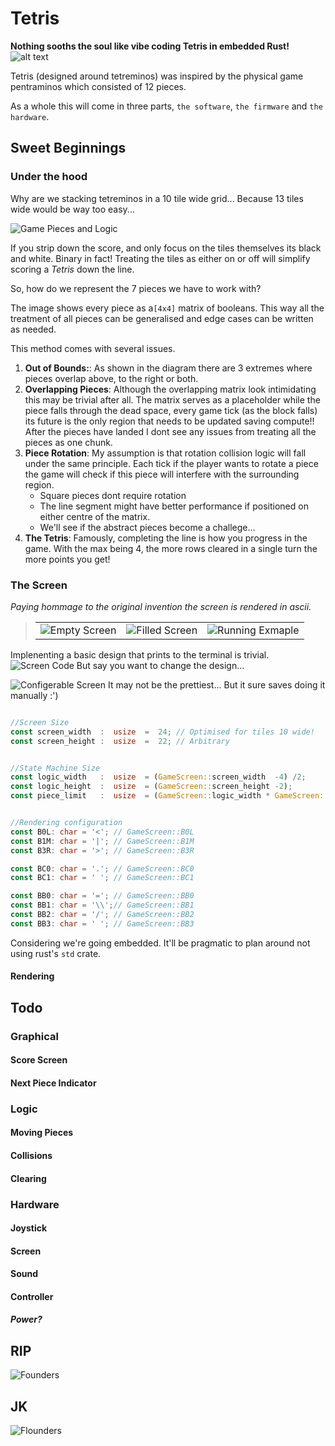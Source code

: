 # Tetris

**Nothing sooths the soul like vibe coding Tetris in embedded Rust!**
![alt text](assets/notes/misc/Alexey.png)

Tetris (designed around tetreminos) was inspired by the physical game pentraminos which consisted of 12 pieces.

As a whole this will come in three parts, `the software`, `the firmware` and `the hardware`.

## Sweet Beginnings

### Under the hood

Why are we stacking tetreminos in a 10 tile wide grid... Because 13 tiles wide would be way too easy...

![Game Pieces and Logic](assets/notes/game_logic/logic_pieces.png)

If you strip down the score, and only focus on the tiles themselves its black and white. Binary in fact! Treating the tiles as either on or off will simplify scoring a *Tetris* down the line.

So, how do we represent the 7 pieces we have to work with?

The image shows every piece as a`[4x4]` matrix of booleans. This way all the treatment of all pieces can be generalised and edge cases can be written as needed.

This method comes with several issues.

1) **Out of Bounds:**: As shown in the diagram there are 3 extremes where pieces overlap above, to the right or both.
2) **Overlapping Pieces**: Although the overlapping matrix look intimidating this may be trivial after all. The matrix serves as a placeholder while the piece falls through the dead space, every game tick (as the block falls) its future is the only region that needs to be updated saving compute!! After the pieces have landed I dont see any issues from treating all the pieces as one chunk.
3) **Piece Rotation**: My assumption is that rotation collision logic will fall under the same principle. Each tick if the player wants to rotate a piece the game will check if this piece will interfere with the surrounding region.
   - Square pieces dont require rotation
   - The line segment might have better performance if positioned on either centre of the matrix.
   - We'll see if the abstract pieces become a challege...
4) **The Tetris**: Famously, completing the line is how you progress in the game. With the max being 4, the more rows cleared in a single turn the more points you get!

### The Screen

*Paying hommage to the original invention the screen is rendered in ascii.*

>||||
>|-|-|-|
>|![Empty Screen](assets/notes/screen/initial_empty.png)| ![Filled Screen](assets/notes/screen/initial_filled.png)|![Running Exmaple ](assets/notes/screen/planned_running.png)|

Implenenting a basic design that prints to the terminal is trivial.
![Screen Code](assets/notes/screen/initial_screen_code.png)
But say you want to change the design...

![Configerable Screen](assets/notes/screen/configured_screen_code.png)
It may not be the prettiest... But it sure saves doing it manually :')

```Rust

//Screen Size
const screen_width  :  usize  =  24; // Optimised for tiles 10 wide!
const screen_height :  usize  =  22; // Arbitrary


//State Machine Size
const logic_width   :  usize  = (GameScreen::screen_width  -4) /2; 
const logic_height  :  usize  = (GameScreen::screen_height -2);
const piece_limit   :  usize  = (GameScreen::logic_width * GameScreen::logic_height) /4 +1; 


//Rendering configuration
const B0L: char = '<'; // GameScreen::B0L
const B1M: char = '|'; // GameScreen::B1M
const B3R: char = '>'; // GameScreen::B3R

const BC0: char = '.'; // GameScreen::BC0
const BC1: char = ' '; // GameScreen::BC1

const BB0: char = '='; // GameScreen::BB0
const BB1: char = '\\';// GameScreen::BB1
const BB2: char = '/'; // GameScreen::BB2
const BB3: char = ' '; // GameScreen::BB3

```

Considering we're going embedded. It'll be pragmatic to plan around not using rust's `std` crate.

#### Rendering

## Todo

### Graphical

#### Score Screen

#### Next Piece Indicator

### Logic

#### Moving Pieces

#### Collisions

#### Clearing

### Hardware

#### Joystick

#### Screen

#### Sound

#### Controller

##### Power?

## RIP

![Founders](assets/notes/misc/Tetris_Company.png)

## JK

![Flounders](assets/notes/misc/Boomers.png)